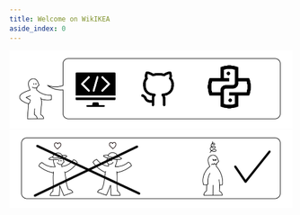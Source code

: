```yaml
---
title: Welcome on WikIKEA
aside_index: 0
---
```


<div class="instructions" markdown="1">

![](instructions/ins1.png)
![](instructions/ins2.png)

</div>